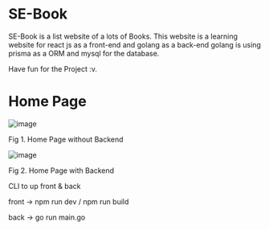 # SE-Book

SE-Book is a list website of a lots of Books. This website is a learning website for react js as a front-end and golang as a back-end
golang is using prisma as a ORM and mysql for the database.

Have fun for the Project :v.

# Home Page
![image](https://github.com/Itsjoses/SE-Book/assets/93019618/b122c727-42ea-4552-9194-4cdb10c49612)

Fig 1. Home Page without Backend

![image](https://github.com/Itsjoses/SE-Book/assets/93019618/a63061c9-cbb5-476d-95d6-7c20024be48d)

Fig 2. Home Page with Backend

CLI to up front & back 

front -> npm run dev / npm run build 

back -> go run main.go

